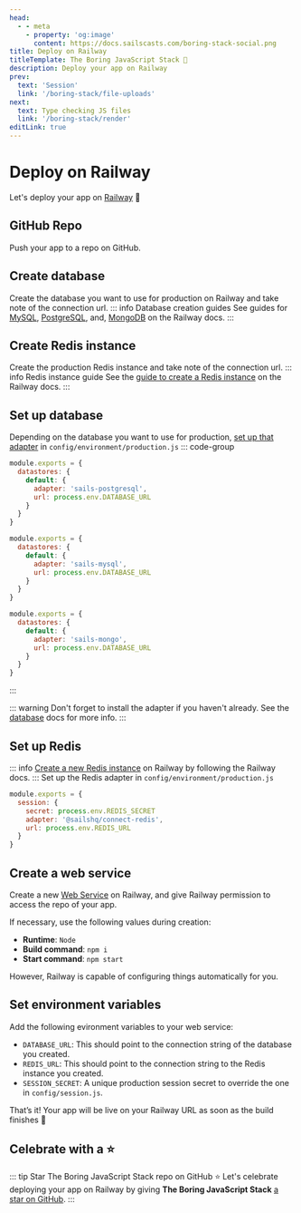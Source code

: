 ```yaml
---
head:
  - - meta
    - property: 'og:image'
      content: https://docs.sailscasts.com/boring-stack-social.png
title: Deploy on Railway
titleTemplate: The Boring JavaScript Stack 🥱
description: Deploy your app on Railway
prev:
  text: 'Session'
  link: '/boring-stack/file-uploads'
next:
  text: Type checking JS files
  link: '/boring-stack/render'
editLink: true
---
```


# Deploy on Railway

Let's deploy your app on [Railway](https://railway.com) :rocket:

## GitHub Repo

Push your app to a repo on GitHub.

## Create database

Create the database you want to use for production on Railway and take note of the connection url.
::: info Database creation guides
See guides for [MySQL](https://docs.railway.com/guides/mysql), [PostgreSQL](https://docs.railway.com/guides/postgresql), and, [MongoDB](https://docs.railway.com/guides/mongodb) on the Railway docs.
:::

## Create Redis instance

Create the production Redis instance and take note of the connection url.
::: info Redis instance guide
See the [guide to create a Redis instance](https://docs.railway.com/guides/redis) on the Railway docs.
:::

## Set up database

Depending on the database you want to use for production, [set up that adapter](/boring-stack/database) in `config/environment/production.js`
::: code-group

```js [PostgreSQL]
module.exports = {
  datastores: {
    default: {
      adapter: 'sails-postgresql',
      url: process.env.DATABASE_URL
    }
  }
}
```

```js [MySQL]
module.exports = {
  datastores: {
    default: {
      adapter: 'sails-mysql',
      url: process.env.DATABASE_URL
    }
  }
}
```

```js [MongoDB]
module.exports = {
  datastores: {
    default: {
      adapter: 'sails-mongo',
      url: process.env.DATABASE_URL
    }
  }
}
```

:::

::: warning
Don't forget to install the adapter if you haven't already. See the [database](/boring-stack/database) docs for more info.
:::

## Set up Redis

::: info
[Create a new Redis instance](https://docs.railway.com/guides/redis) on Railway by following the Railway docs.
:::
Set up the Redis adapter in `config/environment/production.js`

```js
module.exports = {
  session: {
    secret: process.env.REDIS_SECRET
    adapter: '@sailshq/connect-redis',
    url: process.env.REDIS_URL
  }
}
```

## Create a web service

Create a new [Web Service](https://docs.railway.com/quick-start) on Railway, and give Railway permission to access the repo of your app.

If necessary, use the following values during creation:

- **Runtime**: `Node`
- **Build command**: `npm i`
- **Start command**: `npm start`

However, Railway is capable of configuring things automatically for you.

## Set environment variables

Add the following evironment variables to your web service:

- `DATABASE_URL`: This should point to the connection string of the database you created.
- `REDIS_URL`: This should point to the connection string to the Redis instance you created.
- `SESSION_SECRET`: A unique production session secret to override the one in `config/session.js`.

That’s it! Your app will be live on your Railway URL as soon as the build finishes :tada:

## Celebrate with a :star:

::: tip Star The Boring JavaScript Stack repo on GitHub :star:
Let's celebrate deploying your app on Railway by giving **The Boring JavaScript Stack** [a star on GitHub](https://github.com/sailscastshq/boring-stack).
:::
